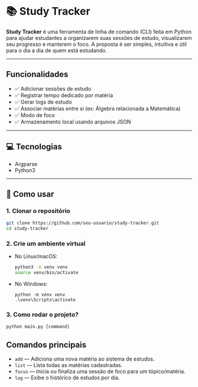 # 📚 Study Tracker

**Study Tracker** é uma ferramenta de linha de comando (CLI) feita em Python para ajudar estudantes a organizarem suas sessões de estudo, visualizarem seu progresso e manterem o foco. A proposta é ser simples, intuitiva e útil para o dia a dia de quem está estudando.

---

## Funcionalidades

- ✅ Adicionar sessões de estudo
- ✅ Registrar tempo dedicado por matéria
- ✅ Gerar logs de estudo
- ✅ Associar matérias entre si (ex: Álgebra relacionada a Matemática)
- ✅ Modo de foco
- ✅ Armazenamento local usando arquivos JSON

---
## 💻 Tecnologias
- Argparse
- Python3

---

## 🚀 Como usar

### 1. Clonar o repositório

```bash
git clone https://github.com/seu-usuario/study-tracker.git
cd study-tracker
```

### 2. Crie um ambiente virtual
- No Linux/macOS:
  ```bash
  python3 -m venv venv
  source venv/bin/activate
  ```
- No Windows:
  ```
  python -m venv venv
  .\venv\Scripts\activate
  ```
### 3. Como rodar o projeto?
```
python main.py [command]
```
## Comandos principais

- `add` — Adiciona uma nova matéria ao sistema de estudos.  
- `list` — Lista todas as matérias cadastradas.  
- `focus` — Inicia ou finaliza uma sessão de foco para um tópico/matéria.  
- `log` — Exibe o histórico de estudos por dia.   


